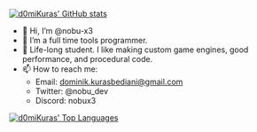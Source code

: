 [![d0miKuras' GitHub stats](https://github-readme-stats-d0mikuras.vercel.app/api?username=nobu-x3&show_icons=true&bg_color=1e1e2e&text_color=cdd6f4&icon_color=cba6f7&title_color=94e2d5&hide_rank=true&PAT_1)](https://github.com/nobu-x3)
- 👋 Hi, I’m @nobu-x3
- 👀 I’m a full time tools programmer.
- 🌱 Life-long student. I like making custom game engines, good performance, and procedural code.
- 📫 How to reach me:
  - Email: dominik.kurasbediani@gmail.com
  - Twitter: @nobu_dev 
  - Discord: nobux3
  
[![d0miKuras' Top Languages](https://github-readme-stats-d0mikuras.vercel.app/api/top-langs/?username=nobu-x3&hide=ShaderLab,javascript,html&exclude_repo=FPS_MultiplayerSolution,TopDownShooter&layout=compact&bg_color=1e1e2e&text_color=cdd6f4&icon_color=cba6f7&title_color=94e2d5)](https://www.linkedin.com/in/dominik-kurasbediani-7b783a21b/)
<!---
d0miKuras/d0miKuras is a ✨ special ✨ repository because its `README.md` (this file) appears on your GitHub profile.
You can click the Preview link to take a look at your changes.
--->
